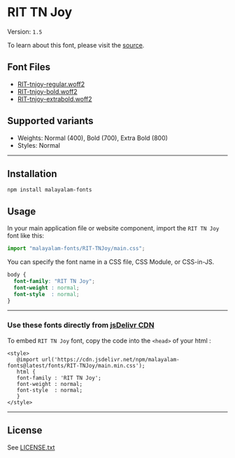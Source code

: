 # RIT TN Joy

Version: `1.5`

To learn about this font, please visit the [source](https://gitlab.com/rit-fonts/tnjoy).

## Font Files

* [RIT-tnjoy-regular.woff2](RIT-tnjoy-regular.woff2)
* [RIT-tnjoy-bold.woff2](RIT-tnjoy-bold.woff2)
* [RIT-tnjoy-extrabold.woff2](RIT-tnjoy-extrabold.woff2)

## Supported variants

* Weights: Normal (400), Bold (700), Extra Bold (800)
* Styles: Normal

---

## Installation

```shell
npm install malayalam-fonts
```
## Usage

In your main application file or website component, import the `RIT TN Joy` font like this:

```javascript
import "malayalam-fonts/RIT-TNJoy/main.css";
```
You can specify the font name in a CSS file, CSS Module, or CSS-in-JS.

```css
body {
  font-family: "RIT TN Joy";
  font-weight : normal;
  font-style  : normal;
}
```
---

### Use these fonts directly from [jsDelivr CDN](https://www.jsdelivr.com/package/npm/malayalam-fonts)

To embed `RIT TN Joy` font, copy the code into the `<head>` of your html :

````
<style>
   @import url('https://cdn.jsdelivr.net/npm/malayalam-fonts@latest/fonts/RIT-TNJoy/main.min.css');
   html {
   font-family : 'RIT TN Joy';
   font-weight : normal;
   font-style  : normal;
   }
</style>
````
---
## License

See [LICENSE.txt](LICENSE.txt)